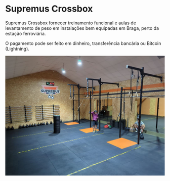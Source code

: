 # Supremus Crossbox

Supremus Crossbox fornecer treinamento funcional e aulas de levantamento de peso em instalações bem equipadas em Braga, perto da estação ferroviária.

O pagamento pode ser feito em dinheiro, transferência bancária ou Bitcoin (Lightning).

![](/static/img/sala1.jpg)
